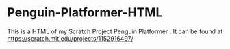 # Penguin-Platformer-HTML
This is a HTML of my Scratch Project Penguin Platformer . It can be found at https://scratch.mit.edu/projects/1152916497/
